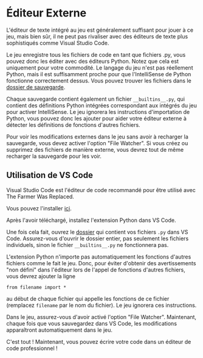 # Éditeur Externe

L'éditeur de texte intégré au jeu est généralement suffisant pour jouer à ce jeu, mais bien sûr, il ne peut pas rivaliser avec des éditeurs de texte plus sophistiqués comme Visual Studio Code.

Le jeu enregistre tous les fichiers de code en tant que fichiers .py, vous pouvez donc les éditer avec des éditeurs Python. 
Notez que cela est uniquement pour votre commodité. Le langage du jeu n'est pas réellement Python, mais il est suffisamment proche pour que l'IntelliSense de Python fonctionne correctement dessus. Vous pouvez trouver les fichiers dans le [dossier de sauvegarde](persistent_data_path/Saves).

Chaque sauvegarde contient également un fichier `__builtins__.py`, qui contient des définitions Python intégrées correspondant aux intégrés du jeu pour activer IntelliSense. 
Le jeu ignorera les instructions d'importation de Python, vous pouvez donc les ajouter pour aider votre éditeur externe à détecter les définitions de fonctions d'autres fichiers.

Pour voir les modifications externes dans le jeu sans avoir à recharger la sauvegarde, vous devez activer l'option "File Watcher". Si vous créez ou supprimez des fichiers de manière externe, vous devrez tout de même recharger la sauvegarde pour les voir.

## Utilisation de VS Code
Visual Studio Code est l'éditeur de code recommandé pour être utilisé avec The Farmer Was Replaced.

Vous pouvez l'installer [ici](https://code.visualstudio.com/download).

Après l'avoir téléchargé, installez l'extension Python dans VS Code.

Une fois cela fait, ouvrez le [dossier](persistent_data_path/Saves) qui contient vos fichiers `.py` dans VS Code. Assurez-vous d'ouvrir le dossier entier, pas seulement les fichiers individuels, sinon le fichier `__builtins__.py` ne fonctionnera pas.

L'extension Python n'importe pas automatiquement les fonctions d'autres fichiers comme le fait le jeu. Donc, pour éviter d'obtenir des avertissements "non défini" dans l'éditeur lors de l'appel de fonctions d'autres fichiers, vous devrez ajouter la ligne

`from filename import *`

au début de chaque fichier qui appelle les fonctions de ce fichier (remplacez `filename` par le nom du fichier).
Le jeu ignorera ces instructions.

Dans le jeu, assurez-vous d'avoir activé l'option "File Watcher". Maintenant, chaque fois que vous sauvegardez dans VS Code, les modifications apparaîtront automatiquement dans le jeu.

C'est tout ! Maintenant, vous pouvez écrire votre code dans un éditeur de code professionnel !